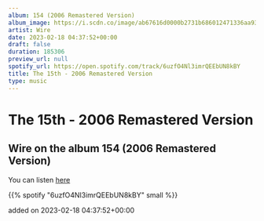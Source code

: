 ```yaml
---
album: 154 (2006 Remastered Version)
album_image: https://i.scdn.co/image/ab67616d0000b2731b686012471336aa93fd0c7d
artist: Wire
date: 2023-02-18 04:37:52+00:00
draft: false
duration: 185306
preview_url: null
spotify_url: https://open.spotify.com/track/6uzfO4Nl3imrQEEbUN8kBY
title: The 15th - 2006 Remastered Version
type: music
---
```



# The 15th - 2006 Remastered Version

## Wire on the album 154 (2006 Remastered Version)

You can listen [here](https://open.spotify.com/track/6uzfO4Nl3imrQEEbUN8kBY)

{{% spotify "6uzfO4Nl3imrQEEbUN8kBY" small %}}

added on 2023-02-18 04:37:52+00:00